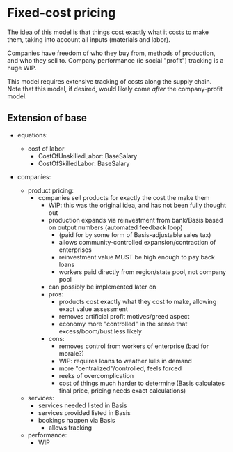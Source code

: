 # Fixed-cost pricing

The idea of this model is that things cost exactly what it costs to make them,
taking into account all inputs (materials and labor).

Companies have freedom of who they buy from, methods of production, and who they
sell to. Company performance (ie social "profit") tracking is a huge WIP.

This model requires extensive tracking of costs along the supply chain. Note
that this model, if desired, would likely come *after* the company-profit model.

## Extension of base

- equations:
  - cost of labor
    - CostOfUnskilledLabor: BaseSalary
    - CostOfSkilledLabor: BaseSalary

- companies:
  - product pricing:
    - companies sell products for exactly the cost the make them
      - WIP: this was the original idea, and has not been fully thought out
      - production expands via reinvestment from bank/Basis based on output numbers (automated feedback loop)
        - (paid for by some form of Basis-adjustable sales tax)
        - allows community-controlled expansion/contraction of enterprises
        - reinvestment value MUST be high enough to pay back loans
        - workers paid directly from region/state pool, not company pool
      - can possibly be implemented later on
      - pros:
        - products cost exactly what they cost to make, allowing exact value assessment
        - removes artificial profit motives/greed aspect
        - economy more "controlled" in the sense that excess/boom/bust less likely
      - cons:
        - removes control from workers of enterprise (bad for morale?)
        - WIP: requires loans to weather lulls in demand
        - more "centralized"/controlled, feels forced
        - reeks of overcomplication
        - cost of things much harder to determine (Basis calculates final price, pricing needs exact calculations)
  - services:
    - services needed listed in Basis
    - services provided listed in Basis
    - bookings happen via Basis
      - allows tracking 
  - performance:
    - WIP

